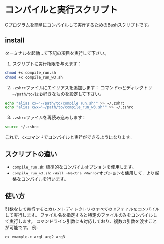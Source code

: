 # コンパイルと実行スクリプト

Cプログラムを簡単にコンパイルして実行するためのBashスクリプトです。

## install
ターミナルを起動して下記の項目を実行して下さい。

1. スクリプトに実行権限を与えます：
```bash
chmod +x compile_run.sh
chmod +x compile_run_w3.sh
```

2. `.zshrc`ファイルにエイリアスを追加します：
コマンド`cx`とディレクトリ`~/path/to/`はお好きなものを設定して下さい。
```bash
echo "alias cx='~/path/to/compile_run.sh'" >> ~/.zshrc
echo "alias cwx='~/path/to/compile_run_w3.sh'" >> ~/.zshrc
```

3. `.zshrc`ファイルを再読み込みします：
```bash
source ~/.zshrc
```
これで、`cx`コマンドでコンパイルと実行ができるようになります。

## スクリプトの違い

- `compile_run.sh`: 標準的なコンパイルオプションを使用します。
- `compile_run_w3.sh`: `-Wall -Wextra -Werror`オプションを使用して、より厳格なコンパイルを行います。

## 使い方
引数なしで実行するとカレントディレクトリのすべての.cファイルをコンパイルして実行します。
ファイル名を指定すると特定のファイルのみをコンパイルして実行します。
コマンドライン引数にも対応しており、複数の引数を渡すことが可能です。
例:
```sh
cx example.c arg1 arg2 arg3
```
